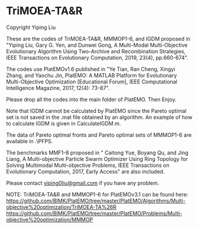 # TriMOEA-TA&R
Copyright Yiping Liu

These are the codes of TriMOEA-TA&R, MMMOP1-6, and IGDM proposed in "Yiping Liu, Gary G. Yen, and Dunwei Gong, A Multi-Modal Multi-Objective Evolutionary Algorithm Using Two-Archive and Recombination Strategies, IEEE Transactions on Evolutionary Computation, 2019, 23(4), pp.660-674".

The codes use PlatEMOv1.6 published in "Ye Tian, Ran Cheng, Xingyi Zhang, and Yaochu Jin, PlatEMO: A MATLAB Platform for Evolutionary Multi-Objective Optimization [Educational Forum], IEEE Computational Intelligence Magazine, 2017, 12(4): 73-87".

Please drop all the codes into the main folder of PlatEMO. Then Enjoy.

Note that IGDM cannot be calculated by PlatEMO since the Pareto optimal set is not saved in the .mat file obtained by an algorithm. An example of how to calculate IGDM is given in CalculateIGDM.m.

The data of Pareto optimal fronts and Pareto optimal sets of MMMOP1-6 are available in .\PFPS.

The benchmarks MMF1-8 proposed in " Caitong Yue, Boyang Qu, and Jing Liang, A Multi-objective Particle Swarm Optimizer Using Ring Topology for Solving Multimodal Multi-objective Problems, IEEE Transactions on Evolutionary Computation, 2017, Early Access" are also included.

Please contact yiping0liu@gmail.com if you have any problem.

NOTE: TriMOEA-TA&R and MMMOP1-6 for PlatEMOv3.1 can be found here:
https://github.com/BIMK/PlatEMO/tree/master/PlatEMO/Algorithms/Multi-objective%20optimization/TriMOEA-TA%26R
https://github.com/BIMK/PlatEMO/tree/master/PlatEMO/Problems/Multi-objective%20optimization/MMMOP
